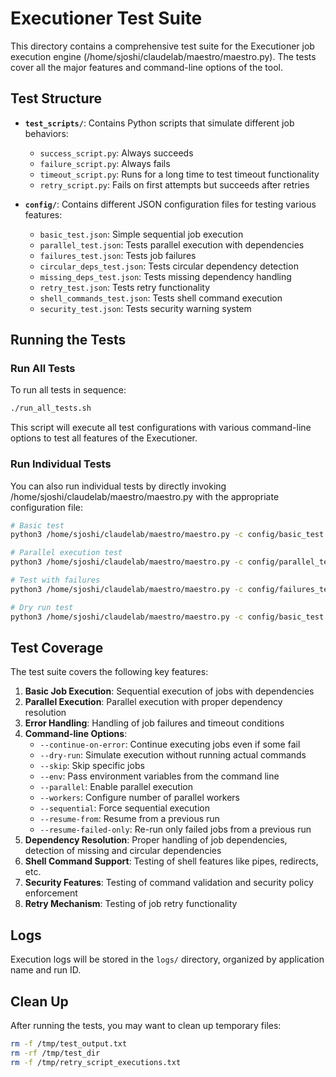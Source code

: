 # Executioner Test Suite

This directory contains a comprehensive test suite for the Executioner job execution engine (/home/sjoshi/claudelab/maestro/maestro.py). The tests cover all the major features and command-line options of the tool.

## Test Structure

- **`test_scripts/`**: Contains Python scripts that simulate different job behaviors:
  - `success_script.py`: Always succeeds
  - `failure_script.py`: Always fails
  - `timeout_script.py`: Runs for a long time to test timeout functionality
  - `retry_script.py`: Fails on first attempts but succeeds after retries

- **`config/`**: Contains different JSON configuration files for testing various features:
  - `basic_test.json`: Simple sequential job execution
  - `parallel_test.json`: Tests parallel execution with dependencies
  - `failures_test.json`: Tests job failures
  - `circular_deps_test.json`: Tests circular dependency detection
  - `missing_deps_test.json`: Tests missing dependency handling
  - `retry_test.json`: Tests retry functionality
  - `shell_commands_test.json`: Tests shell command execution
  - `security_test.json`: Tests security warning system

## Running the Tests

### Run All Tests

To run all tests in sequence:

```bash
./run_all_tests.sh
```

This script will execute all test configurations with various command-line options to test all features of the Executioner.

### Run Individual Tests

You can also run individual tests by directly invoking /home/sjoshi/claudelab/maestro/maestro.py with the appropriate configuration file:

```bash
# Basic test
python3 /home/sjoshi/claudelab/maestro/maestro.py -c config/basic_test.json

# Parallel execution test
python3 /home/sjoshi/claudelab/maestro/maestro.py -c config/parallel_test.json --parallel

# Test with failures
python3 /home/sjoshi/claudelab/maestro/maestro.py -c config/failures_test.json --continue-on-error

# Dry run test
python3 /home/sjoshi/claudelab/maestro/maestro.py -c config/basic_test.json --dry-run
```

## Test Coverage

The test suite covers the following key features:

1. **Basic Job Execution**: Sequential execution of jobs with dependencies
2. **Parallel Execution**: Parallel execution with proper dependency resolution
3. **Error Handling**: Handling of job failures and timeout conditions
4. **Command-line Options**: 
   - `--continue-on-error`: Continue executing jobs even if some fail
   - `--dry-run`: Simulate execution without running actual commands
   - `--skip`: Skip specific jobs
   - `--env`: Pass environment variables from the command line
   - `--parallel`: Enable parallel execution
   - `--workers`: Configure number of parallel workers
   - `--sequential`: Force sequential execution
   - `--resume-from`: Resume from a previous run
   - `--resume-failed-only`: Re-run only failed jobs from a previous run
5. **Dependency Resolution**: Proper handling of job dependencies, detection of missing and circular dependencies
6. **Shell Command Support**: Testing of shell features like pipes, redirects, etc.
7. **Security Features**: Testing of command validation and security policy enforcement
8. **Retry Mechanism**: Testing of job retry functionality

## Logs

Execution logs will be stored in the `logs/` directory, organized by application name and run ID.

## Clean Up

After running the tests, you may want to clean up temporary files:

```bash
rm -f /tmp/test_output.txt
rm -rf /tmp/test_dir
rm -f /tmp/retry_script_executions.txt
```